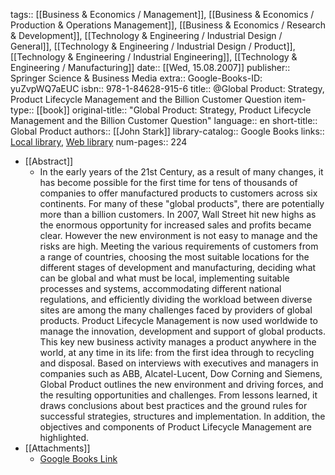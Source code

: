 tags:: [[Business & Economics / Management]], [[Business & Economics / Production & Operations Management]], [[Business & Economics / Research & Development]], [[Technology & Engineering / Industrial Design / General]], [[Technology & Engineering / Industrial Design / Product]], [[Technology & Engineering / Industrial Engineering]], [[Technology & Engineering / Manufacturing]]
date:: [[Wed, 15.08.2007]]
publisher:: Springer Science & Business Media
extra:: Google-Books-ID: yuZvpWQ7aEUC
isbn:: 978-1-84628-915-6
title:: @Global Product: Strategy, Product Lifecycle Management and the Billion Customer Question
item-type:: [[book]]
original-title:: "Global Product: Strategy, Product Lifecycle Management and the Billion Customer Question"
language:: en
short-title:: Global Product
authors:: [[John Stark]]
library-catalog:: Google Books
links:: [Local library](zotero://select/library/items/8F3XWNVV), [Web library](https://www.zotero.org/users/6520516/items/8F3XWNVV)
num-pages:: 224

- [[Abstract]]
	- In the early years of the 21st Century, as a result of many changes, it has become possible for the first time for tens of thousands of companies to offer manufactured products to customers across six continents. For many of these "global products", there are potentially more than a billion customers. In 2007, Wall Street hit new highs as the enormous opportunity for increased sales and profits became clear. However the new environment is not easy to manage and the risks are high.  Meeting the various requirements of customers from a range of countries, choosing the most suitable locations for the different stages of development and manufacturing, deciding what can be global and what must be local, implementing suitable processes and systems, accommodating different national regulations, and efficiently dividing the workload between diverse sites are among the many challenges faced by providers of global products.  Product Lifecycle Management is now used worldwide to manage the innovation, development and support of global products. This key new business activity manages a product anywhere in the world, at any time in its life: from the first idea through to recycling and disposal.  Based on interviews with executives and managers in companies such as ABB, Alcatel-Lucent, Dow Corning and Siemens, Global Product outlines the new environment and driving forces, and the resulting opportunities and challenges. From lessons learned, it draws conclusions about best practices and the ground rules for successful strategies, structures and implementation. In addition, the objectives and components of Product Lifecycle Management are highlighted.
- [[Attachments]]
	- [Google Books Link](https://books.google.co.uk/books?id=yuZvpWQ7aEUC)